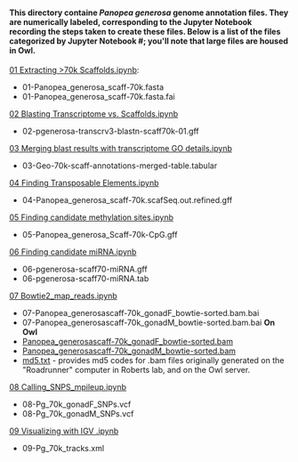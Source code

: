 #### This directory containe _Panopea generosa_ genome annotation files. They are numerically labeled, corresponding to the Jupyter Notebook recording the steps taken to create these files.  Below is a list of the files categorized by Jupyter Notebook #; you'll note that large files are housed in Owl.

[01 Extracting >70k Scaffolds.ipynb](https://github.com/laurahspencer/546-Bioinformatics/blob/master/2016-10_Geo-Ann-Project/Jupyter-Notebooks/01%20Extracting%20%3E70k%20Scaffolds.ipynb):
 - 01-Panopea_generosa_scaff-70k.fasta 
 - 01-Panopea_generosa_scaff-70k.fasta.fai

[02 Blasting Transcriptome vs. Scaffolds.ipynb](https://github.com/laurahspencer/546-Bioinformatics/blob/master/2016-10_Geo-Ann-Project/Jupyter-Notebooks/02%20Blasting%20Transcriptome%20vs.%20Scaffolds.ipynb)
 - 02-pgenerosa-transcrv3-blastn-scaff70k-01.gff

[03 Merging blast results with transcriptome GO details.ipynb](https://github.com/laurahspencer/546-Bioinformatics/blob/master/2016-10_Geo-Ann-Project/Jupyter-Notebooks/03%20Merging%20blast%20results%20with%20transcriptome%20GO%20details.ipynb)
 - 03-Geo-70k-scaff-annotations-merged-table.tabular

[04 Finding Transposable Elements.ipynb](https://github.com/laurahspencer/546-Bioinformatics/blob/master/2016-10_Geo-Ann-Project/Jupyter-Notebooks/04%20Finding%20Transposable%20Elements.ipynb)
 - 04-Panopea_generosa_scaff-70k.scafSeq.out.refined.gff

[05 Finding candidate methylation sites.ipynb](https://github.com/laurahspencer/546-Bioinformatics/blob/master/2016-10_Geo-Ann-Project/Jupyter-Notebooks/05%20Finding%20candidate%20methylation%20sites.ipynb)
 - 05-Panopea_generosa_Scaff-70k-CpG.gff

[06 Finding candidate miRNA.ipynb](https://github.com/laurahspencer/546-Bioinformatics/blob/master/2016-10_Geo-Ann-Project/Jupyter-Notebooks/06%20Finding%20candidate%20miRNA.ipynb)
 - 06-pgenerosa-scaff70-miRNA.gff
 - 06-pgenerosa-scaff70-miRNA.tab

[07 Bowtie2_map_reads.ipynb](https://github.com/laurahspencer/546-Bioinformatics/blob/master/2016-10_Geo-Ann-Project/Jupyter-Notebooks/07%20Bowtie2_map_reads.ipynb)
 - 07-Panopea_generosascaff-70k_gonadF_bowtie-sorted.bam.bai
 - 07-Panopea_generosascaff-70k_gonadM_bowtie-sorted.bam.bai
 **On Owl** 
 - [Panopea_generosascaff-70k_gonadF_bowtie-sorted.bam](http://owl.fish.washington.edu/generosa/GeoAnn/)
 - [Panopea_generosascaff-70k_gonadM_bowtie-sorted.bam](http://owl.fish.washington.edu/generosa/GeoAnn/)
 - [md5.txt](http://owl.fish.washington.edu/generosa/GeoAnn/) - provides md5 codes for .bam files originally generated on the "Roadrunner" computer in Roberts lab, and on the Owl server. 
 

[08 Calling_SNPS_mpileup.ipynb](https://github.com/laurahspencer/546-Bioinformatics/blob/master/2016-10_Geo-Ann-Project/Jupyter-Notebooks/08%20Calling_SNPS_mpileup.ipynb)
 - 08-Pg_70k_gonadF_SNPs.vcf
 - 08-Pg_70k_gonadM_SNPs.vcf
 

[09 Visualizing with IGV .ipynb](https://github.com/laurahspencer/546-Bioinformatics/blob/master/2016-10_Geo-Ann-Project/Jupyter-Notebooks/09%20Visualizing%20with%20IGV%20.ipynb)
- 09-Pg_70k_tracks.xml
 
